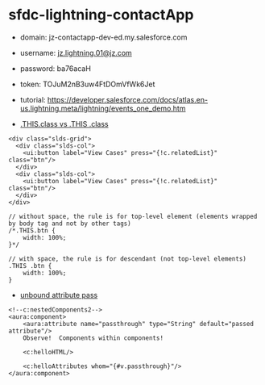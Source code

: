 # sfdc-lightning-contactApp

* domain: jz-contactapp-dev-ed.my.salesforce.com
* username: jz.lightning.01@jz.com
* password: ba76acaH
* token: TOJuM2nB3uw4FtDOmVfWk6Jet
* tutorial: https://developer.salesforce.com/docs/atlas.en-us.lightning.meta/lightning/events_one_demo.htm


* [.THIS.class vs .THIS .class](https://developer.salesforce.com/docs/atlas.en-us.lightning.meta/lightning/components_css.htm)
```
<div class="slds-grid">
  <div class="slds-col">
    <ui:button label="View Cases" press="{!c.relatedList}" class="btn"/>
  </div>
  <div class="slds-col">
    <ui:button label="View Cases" press="{!c.relatedList}" class="btn"/>
  </div>
</div>

// without space, the rule is for top-level element (elements wrapped by body tag and not by other tags)
/*.THIS.btn {
    width: 100%;
}*/

// with space, the rule is for descendant (not top-level elements)
.THIS .btn {
    width: 100%;
}
```

* [unbound attribute pass](https://developer.salesforce.com/docs/atlas.en-us.lightning.meta/lightning/components_composition.htm)
```
<!--c:nestedComponents2-->
<aura:component>
    <aura:attribute name="passthrough" type="String" default="passed attribute"/>
    Observe!  Components within components!

    <c:helloHTML/>

    <c:helloAttributes whom="{#v.passthrough}"/>
</aura:component>
```

